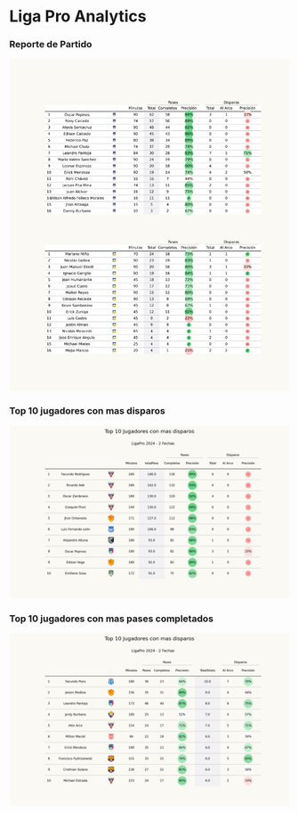 # Liga Pro Analytics
### Reporte de Partido
![reporte](./images/match_report.png)

### Top 10 jugadores con mas disparos
![tabla1](./images/total_passes.png)

### Top 10 jugadores con mas pases completados

![tabla2](./images/total_shots.png)